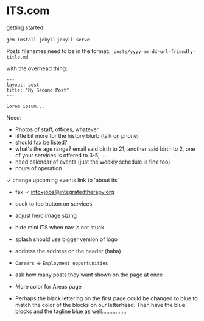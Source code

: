 ITS.com
==============

getting started:

`gem install jekyll`
`jekyll serve`


Posts filenames need to be in the format:
`_posts/yyyy-mm-dd-url-friendly-title.md`


with the overhead thing:
```
---
layout: post
title: "My Second Post"
---

Lorem ipsum...
```



Need:

- Photos of staff, offices, whatever
- little bit more for the history blurb (talk on phone)
- should fax be listed?
- what's the age range? email said birth to 21, another said birth to 2, one of your services is offered to 3-5, ....
- need calendar of events (just the weekly schedule is fine too)
- hours of operation



✓ change upcoming events link to 'about its'
- fax
✓ info+jobs@integratedtherapy.org
- back to top button on services


- adjust hero image sizing
- hide mini ITS when nav is not stuck
- splash should use bigger version of logo
- address the address on the header (haha)
- `Careers` -> `Employment opportunities`

* ask how many posts they want shown on the page at once

- More color for Areas page

- Perhaps the black lettering on the first page could be changed to blue to match the color of the blocks on our letterhead.  Then have the blue blocks and the tagline blue as well................
